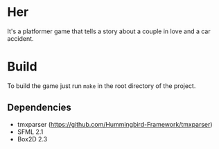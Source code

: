 # Her
It's a platformer game that tells a story about a couple in love and a car accident.

# Build
To build the game just run `make` in the root directory of the project.
## Dependencies
* tmxparser (https://github.com/Hummingbird-Framework/tmxparser)
* SFML 2.1
* Box2D 2.3
